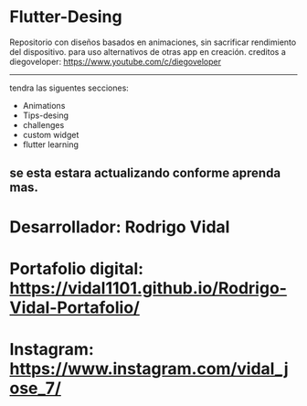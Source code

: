 # Flutter-Desing
Repositorio con diseños basados en animaciones, sin sacrificar rendimiento del dispositivo. para uso alternativos de otras 
app en creación. 
creditos a diegoveloper:  https://www.youtube.com/c/diegoveloper

--------------------------------------------------------------------------

tendra las siguentes secciones: 

  * Animations
  * Tips-desing
  * challenges
  * custom widget
  * flutter learning 

se esta estara actualizando conforme aprenda mas. 
------------------------------------------------------
# Desarrollador: Rodrigo Vidal
# Portafolio digital: https://vidal1101.github.io/Rodrigo-Vidal-Portafolio/
# Instagram: https://www.instagram.com/vidal_jose_7/
